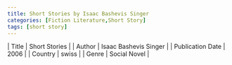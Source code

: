 ```yaml
---
title: Short Stories by Isaac Bashevis Singer
categories: [Fiction Literature,Short Story]
tags: [short story]
---
```

        
| Title | Short Stories  |
| Author |  Isaac Bashevis Singer  |
| Publication Date | 2006   |
| Country | swiss |
| Genre | Social Novel  |
        